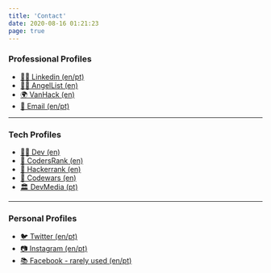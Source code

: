 ```yaml
---
title: 'Contact'
date: 2020-08-16 01:21:23
page: true
---
```


### Professional Profiles

- <a href="https://www.linkedin.com/in/fbandeirac">👨‍💼 Linkedin (en/pt)</a>
- <a href="https://angel.co/u/felipe-bandeira">🧗‍♂️ AngelList (en)</a>
- <a href="mailto:fbandeirac@gmail.com">🌍 VanHack (en)</a>
- <a href="mailto:fbandeirac@gmail.com">📨 Email (en/pt)</a>

---

### Tech Profiles

- <a href="https://dev.to/fbandeirac">👨‍💻 Dev (en)</a>
- <a href="">🎯 CodersRank (en)</a>
- <a href="">🥇 Hackerrank (en)</a>
- <a href="">🥋 Codewars (en)</a>
- <a href="https://www.devmedia.com.br/perfil/felipe-bandeira-1">🏛 DevMedia (pt)</a>

---

### Personal Profiles

- <a href="https://twitter.com/fbandeirac">🐦 Twitter (en/pt)</a>
- <a href="https://www.instagram.com/fbandeirac/">📷 Instagram (en/pt)</a>
- <a href="https://www.facebook.com/band.felipe/">📚 Facebook - rarely used (en/pt)</a>
